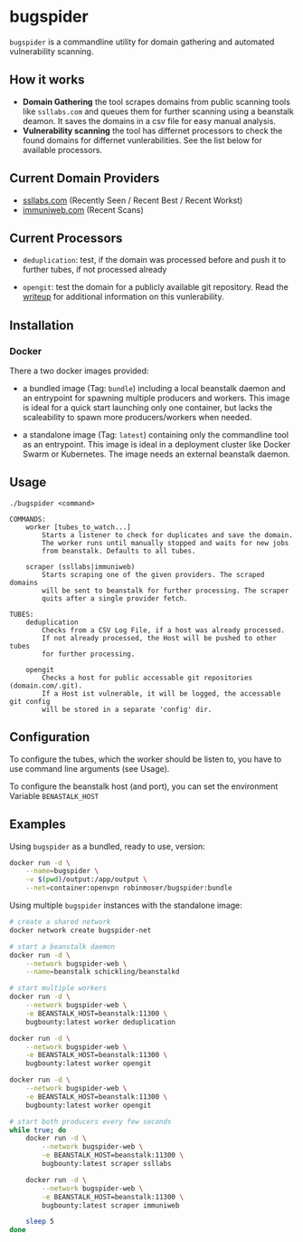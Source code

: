 # bugspider

`bugspider` is a commandline utility for domain gathering and automated vulnerability scanning.

## How it works

- **Domain Gathering**
  the tool scrapes domains from public scanning tools like `ssllabs.com` and queues them for further scanning using a beanstalk deamon. It saves the domains in a csv file for easy manual analysis.
- **Vulnerability scanning**
  the tool has differnet processors to check the found domains for differnet vunlerabilities. See the list below for available processors.

## Current Domain Providers

- [ssllabs.com](https://www.ssllabs.com) (Recently Seen / Recent Best / Recent Workst)
- [immuniweb.com](https://www.immuniweb.com/websec/#latest) (Recent Scans)

## Current Processors

- `deduplication`: test, if the domain was processed before and push it to further tubes, if not processed already

- `opengit`: test the domain for a publicly available git repository. Read the [writeup](https://en.internetwache.org/dont-publicly-expose-git-or-how-we-downloaded-your-websites-sourcecode-an-analysis-of-alexas-1m-28-07-2015/) for additional information on this vunlerability.

## Installation

### Docker

There a two docker images provided:

- a bundled image (Tag: `bundle`) including a local beanstalk daemon and an entrypoint for spawning multiple producers and workers. This image is ideal for a quick start launching only one container, but lacks the scaleability to spawn more producers/workers when needed.

- a standalone image (Tag: `latest`) containing only the commandline tool as an entrypoint. This image is ideal in a deployment cluster like Docker Swarm or Kubernetes. The image needs an external beanstalk daemon.

## Usage

```
./bugspider <command>

COMMANDS:
    worker [tubes_to_watch...]
        Starts a listener to check for duplicates and save the domain.
        The worker runs until manually stopped and waits for new jobs
        from beanstalk. Defaults to all tubes.

    scraper (ssllabs|immuniweb)
        Starts scraping one of the given providers. The scraped domains
        will be sent to beanstalk for further processing. The scraper
        quits after a single provider fetch.

TUBES:
    deduplication
        Checks from a CSV Log File, if a host was already processed.
        If not already processed, the Host will be pushed to other tubes
        for further processing.

    opengit
        Checks a host for public accessable git repositories (domain.com/.git).
        If a Host ist vulnerable, it will be logged, the accessable git config
        will be stored in a separate 'config' dir.
```

## Configuration

To configure the tubes, which the worker should be listen to, you have to use command line arguments (see Usage).

To configure the beanstalk host (and port), you can set the environment Variable `BENASTALK_HOST`

## Examples

Using `bugspider` as a bundled, ready to use, version:

```sh
docker run -d \
    --name=bugspider \
    -v $(pwd)/output:/app/output \
    --net=container:openvpn robinmoser/bugspider:bundle
```

Using multiple  `bugspider`  instances with the standalone image:

```sh
# create a shared network
docker network create bugspider-net

# start a beanstalk daemon
docker run -d \
    --network bugspider-web \
    --name=beanstalk schickling/beanstalkd

# start multiple workers
docker run -d \
    --network bugspider-web \
    -e BEANSTALK_HOST=beanstalk:11300 \
    bugbounty:latest worker deduplication

docker run -d \
    --network bugspider-web \
    -e BEANSTALK_HOST=beanstalk:11300 \
    bugbounty:latest worker opengit

docker run -d \
    --network bugspider-web \
    -e BEANSTALK_HOST=beanstalk:11300 \
    bugbounty:latest worker opengit

# start both producers every few seconds
while true; do
    docker run -d \
        --network bugspider-web \
        -e BEANSTALK_HOST=beanstalk:11300 \
        bugbounty:latest scraper ssllabs

    docker run -d \
        --network bugspider-web \
        -e BEANSTALK_HOST=beanstalk:11300 \
        bugbounty:latest scraper immuniweb

    sleep 5
done
```
